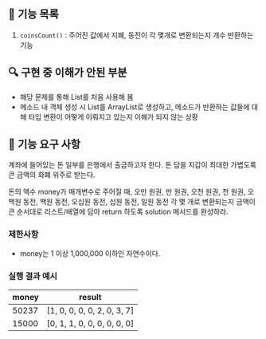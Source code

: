 ## 📝 기능 목록
1. `coinsCount()` : 주어진 값에서 지폐, 동전이 각 몇개로 변환되는지 개수 반환하는 기능

## 🔍 구현 중 이해가 안된 부분
* 해당 문제를 통해 List를 처음 사용해 봄
* 메소드 내 객체 생성 시 List를 ArrayList로 생성하고, 메소드가 반환하는 값들에 대해 타입 변환이 어떻게 이뤄지고 있는지 이해가 되지 않는 상황

## 🚀 기능 요구 사항

계좌에 들어있는 돈 일부를 은행에서 출금하고자 한다. 돈 담을 지갑이 최대한 가볍도록 큰 금액의 화폐 위주로 받는다.

돈의 액수 money가 매개변수로 주어질 때, 오만 원권, 만 원권, 오천 원권, 천 원권, 오백원 동전, 백원 동전, 오십원 동전, 십원 동전, 일원 동전 각 몇 개로 변환되는지 금액이 큰 순서대로 리스트/배열에 담아 return 하도록 solution 메서드를 완성하라.

### 제한사항

- money는 1 이상 1,000,000 이하인 자연수이다.

### 실행 결과 예시

| money | result |
| --- | --- |
| 50237	| [1, 0, 0, 0, 0, 2, 0, 3, 7] |
| 15000	| [0, 1, 1, 0, 0, 0, 0, 0, 0] |